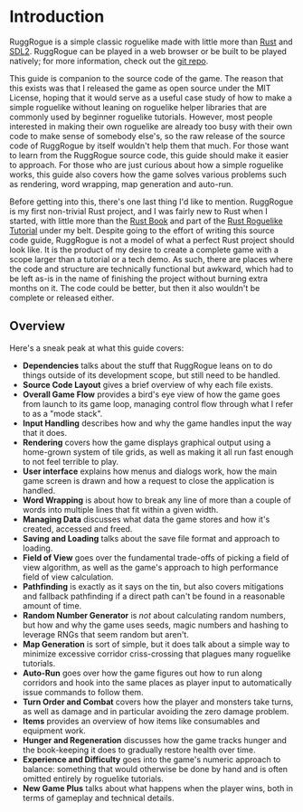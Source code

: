 # Introduction

RuggRogue is a simple classic roguelike made with little more than [Rust](https://www.rust-lang.org) and [SDL2](https://libsdl.org).
RuggRogue can be played in a web browser or be built to be played natively; for more information, check out the [git repo](https://github.com/tung/ruggrogue).

This guide is companion to the source code of the game.
The reason that this exists was that I released the game as open source under the MIT License, hoping that it would serve as a useful case study of how to make a simple roguelike without leaning on roguelike helper libraries that are commonly used by beginner roguelike tutorials.
However, most people interested in making their own roguelike are already too busy with their own code to make sense of somebody else's, so the raw release of the source code of RuggRogue by itself wouldn't help them that much.
For those want to learn from the RuggRogue source code, this guide should make it easier to approach.
For those who are just curious about how a simple roguelike works, this guide also covers how the game solves various problems such as rendering, word wrapping, map generation and auto-run.

Before getting into this, there's one last thing I'd like to mention.
RuggRogue is my first non-trivial Rust project, and I was fairly new to Rust when I started, with little more than the [Rust Book](https://doc.rust-lang.org/book/) and part of the [Rust Roguelike Tutorial](bfnightly.bracketproductions.com/) under my belt.
Despite going to the effort of writing this source code guide, RuggRogue is not a model of what a perfect Rust project should look like.
It is the product of my desire to create a complete game with a scope larger than a tutorial or a tech demo.
As such, there are places where the code and structure are technically functional but awkward, which had to be left as-is in the name of finishing the project without burning extra months on it.
The code could be better, but then it also wouldn't be complete or released either.

## Overview

Here's a sneak peak at what this guide covers:

- **Dependencies** talks about the stuff that RuggRogue leans on to do things outside of its development scope, but still need to be handled.
- **Source Code Layout** gives a brief overview of why each file exists.
- **Overall Game Flow** provides a bird's eye view of how the game goes from launch to its game loop, managing control flow through what I refer to as a "mode stack".
- **Input Handling** describes how and why the game handles input the way that it does.
- **Rendering** covers how the game displays graphical output using a home-grown system of tile grids, as well as making it all run fast enough to not feel terrible to play.
- **User interface** explains how menus and dialogs work, how the main game screen is drawn and how a request to close the application is handled.
- **Word Wrapping** is about how to break any line of more than a couple of words into multiple lines that fit within a given width.
- **Managing Data** discusses what data the game stores and how it's created, accessed and freed.
- **Saving and Loading** talks about the save file format and approach to loading.
- **Field of View** goes over the fundamental trade-offs of picking a field of view algorithm, as well as the game's approach to high performance field of view calculation.
- **Pathfinding** is exactly as it says on the tin, but also covers mitigations and fallback pathfinding if a direct path can't be found in a reasonable amount of time.
- **Random Number Generator** is *not* about calculating random numbers, but how and why the game uses seeds, magic numbers and hashing to leverage RNGs that seem random but aren't.
- **Map Generation** is sort of simple, but it does talk about a simple way to minimize excessive corridor criss-crossing that plagues many roguelike tutorials.
- **Auto-Run** goes over how the game figures out how to run along corridors and hook into the same places as player input to automatically issue commands to follow them.
- **Turn Order and Combat** covers how the player and monsters take turns, as well as damage and in particular avoiding the zero damage problem.
- **Items** provides an overview of how items like consumables and equipment work.
- **Hunger and Regeneration** discusses how the game tracks hunger and the book-keeping it does to gradually restore health over time.
- **Experience and Difficulty** goes into the game's numeric approach to balance: something that would otherwise be done by hand and is often omitted entirely by roguelike tutorials.
- **New Game Plus** talks about what happens when the player wins, both in terms of gameplay and technical details.

